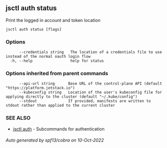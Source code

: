 ## jsctl auth status

Print the logged in account and token location

```
jsctl auth status [flags]
```

### Options

```
      --credentials string   The location of a credentials file to use instead of the normal oauth login flow
  -h, --help                 help for status
```

### Options inherited from parent commands

```
      --api-url string      Base URL of the control-plane API (default "https://platform.jetstack.io")
      --kubeconfig string   Location of the user's kubeconfig file for applying directly to the cluster (default "~/.kube/config")
      --stdout              If provided, manifests are written to stdout rather than applied to the current cluster
```

### SEE ALSO

* [jsctl auth](jsctl_auth.md)	 - Subcommands for authentication

###### Auto generated by spf13/cobra on 10-Oct-2022
